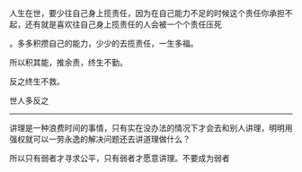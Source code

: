 人生在世，要少往自己身上揽责任，因为在自己能力不足的时候这个责任你承担不起，还有就是喜欢往自己身上揽责任的人会被一个个责任压死

。多多积攒自己的能力，少少的去揽责任，一生多福。

  

所以积其能，推余责，终生不勤。

反之终生不救。

世人多反之
___
讲理是一种浪费时间的事情，只有实在没办法的情况下才会去和别人讲理，明明用强权就可以一劳永逸的解决问题还去讲道理做什么？

  

所以只有弱者才寻求公平，只有弱者才愿意讲理。不要成为弱者
